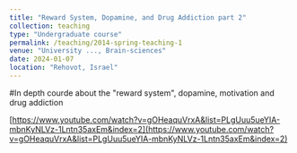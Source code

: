 ```yaml
---
title: "Reward System, Dopamine, and Drug Addiction part 2"
collection: teaching
type: "Undergraduate course"
permalink: /teaching/2014-spring-teaching-1
venue: "University ..., Brain-sciences"
date: 2024-01-07
location: "Rehovot, Israel"
---
```


#In depth courde about the "reward system", dopamine, motivation and drug addiction

[https://www.youtube.com/watch?v=gOHeaquVrxA&list=PLgUuu5ueYIA-mbnKyNLVz-1Lntn35axEm&index=2](https://www.youtube.com/watch?v=gOHeaquVrxA&list=PLgUuu5ueYIA-mbnKyNLVz-1Lntn35axEm&index=2)
